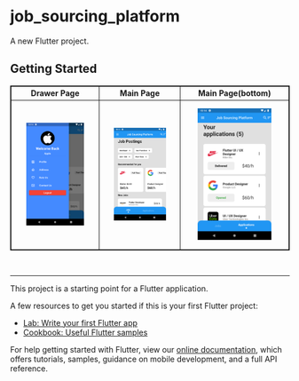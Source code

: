 # job_sourcing_platform

A new Flutter project.

## Getting Started

<table style="border:1px solid;">
  <tr >
    <th style="text-align: center; border:1px solid;">Drawer Page</th>
    <th style="text-align: center; border:1px solid;">Main Page</th>
    <th style="text-align: center; border:1px solid;">Main Page(bottom)</th>
  </tr>
  <tr >
    <td style="text-align: center; border:1px solid;padding:1em;">
        <img width="80%" src="app_ss/drawer.png">
    </td>
    <td style="text-align: center; border:1px solid;padding:1em;">
         <img width="80%" src="app_ss/jobs.png">
    </td>
    <td style="text-align: center; border:1px solid;padding:1em;">
         <img width="80%" src="app_ss/applications.png">
    </td>
  </tr>
  
</table>
<br>
<hr>

This project is a starting point for a Flutter application.

A few resources to get you started if this is your first Flutter project:

- [Lab: Write your first Flutter app](https://flutter.dev/docs/get-started/codelab)
- [Cookbook: Useful Flutter samples](https://flutter.dev/docs/cookbook)

For help getting started with Flutter, view our
[online documentation](https://flutter.dev/docs), which offers tutorials,
samples, guidance on mobile development, and a full API reference.
